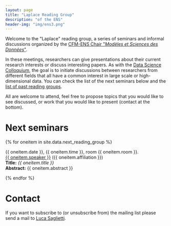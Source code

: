 ```yaml
---
layout: page
title: "Laplace Reading Group"
description: "of the ENS"
header-img: "img/ens3.png"
---
```


Welcome to the "Laplace" reading group, a series of seminars and informal discussions organized by the [CFM-ENS
Chair "_Modèles et Sciences des Données_"](https://data-ens.github.io).

In these meetings, researchers can give presentations about their current research interests or discuss interesting papers. As with the [Data Science Colloquium](https://data-ens.github.io/seminar), the goal is to initiate discussions between researchers from different fields that all have a common interest in large scale or high-dimensional data. You can check the list of the next seminars below and the [list of past reading groups](../past_reading_group/).

All are welcome to attend, feel free to propose topics that you would like to see discussed, or work that you would like to present (contact at the bottom).



Next seminars
===================


{% for oneitem in site.data.next_reading_group %}
<p>
  {{ oneitem.date }}, {{ oneitem.time }}, room {{ oneitem.room }}.<br/>
  <a href="{{ oneitem.url }}">{{ oneitem.speaker }}</a>  ({{ oneitem.affiliation }})<br/>
  <b>Title:</b> <i>{{ oneitem.title }}</i><br/>
  <b>Abstract:</b> {{ oneitem.abstract }}
  </p>
{% endfor %}


Contact
===================


If you want to subscribe to (or unsubscribe from) the mailing list please send a mail to [Luca Saglietti](mailto:luca.saglietti@gmail.com).
